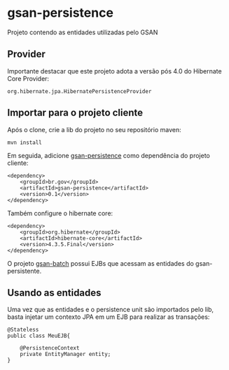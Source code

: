 gsan-persistence
==========

Projeto contendo as entidades utilizadas pelo GSAN

Provider
-------------
Importante destacar que este projeto adota a versão pós 4.0 do Hibernate Core Provider:

	org.hibernate.jpa.HibernatePersistenceProvider

Importar para o projeto cliente
------------
Após o clone, crie a lib do projeto no seu repositório maven:

	mvn install

Em seguida, adicione [gsan-persistence](https://github.com/prodigasistemas/gsan-persistence/) como dependência do projeto cliente:

	<dependency>
    	<groupId>br.gov</groupId>
    	<artifactId>gsan-persistence</artifactId>
    	<version>0.1</version>    	
	</dependency>

Também configure o hibernate core:

	<dependency>
		<groupId>org.hibernate</groupId>
		<artifactId>hibernate-core</artifactId>
		<version>4.3.5.Final</version>
	</dependency>

O projeto [gsan-batch](https://github.com/prodigasistemas/gsan-batch/) possui EJBs que acessam as entidades do gsan-persistente.

Usando as entidades
------------

Uma vez que as entidades e o persistence unit são importados pelo lib, basta injetar um contexto JPA em um EJB para realizar as transações:

	@Stateless
	public class MeuEJB{

		@PersistenceContext
		private EntityManager entity;
	}

